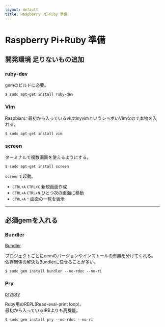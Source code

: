 ```yaml
---
layout: default  
title: Raspberry Pi+Ruby 準備
---
```


# Raspberry Pi+Ruby 準備

## 開発環境 足りないもの追加

### ruby-dev

gemのビルドに必要。

```
$ sudo apt-get install ruby-dev
```

### Vim

Raspbianに最初から入っているviはtinyvimというショボいVimなので本物を入れる。

```
$ sudo apt-get install vim
```


### screen

ターミナルで複数画面を使えるようにする。

```
$ sudo apt-get install screen
```

``screen``で起動。

* ``CTRL+A`` ``CTRL+C`` 新規画面作成
* ``CTRL+A`` ``CTRL+N`` ひとつ次の画面に移動
* ``CTRL+A`` ``"`` 画面の一覧を表示

---

## 必須gemを入れる

### Bundler

[Bundler](http://bundler.io/)

プロジェクトごとにgemのバージョンやインストールの有無を分けてくれる。  
依存関係の解決もBundlerに任せることが多い。

```
$ sudo gem install bundler --no-rdoc --no-ri
```


### Pry

[pry/pry](https://github.com/pry/pry)

Ruby用のREPL(Read-eval-print loop)。  
最初から入っているIRBよりも高機能。

```
$ sudo gem install pry --no-rdoc --no-ri
```
